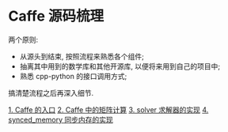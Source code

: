 # Caffe 源码梳理  
两个原则:  
- 从源头到结束, 按照流程来熟悉各个组件;   
- 抽离其中用到的数学库和其他开源库, 以便将来用到自己的项目中;  
- 熟悉 cpp-python 的接口调用方式; 

搞清楚流程之后再深入细节.    

[1. Caffe 的入口](./doc/caffe_main.md)
[2. Caffe 中的矩阵计算](./doc/math_functions.md)
[3. solver 求解器的实现](./doc/solver.md)
[4. synced_memory 同步内存的实现](./doc/synced_memory.md)